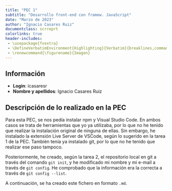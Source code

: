 ```yaml
---
title: "PEC 1"
subtitle: "Desarrollo front-end con framew. JavaScript"
date: "Marzo de 2023"
author: "Ignacio Casares Ruiz"
documentclass: scrreprt
colorlinks: true
header-includes:
 - \usepackage{fvextra}
 - \DefineVerbatimEnvironment{Highlighting}{Verbatim}{breaklines,commandchars=\\\{\}}
 - \renewcommand{\figurename}{Imagen}
---
```


## Información

* **Login**: icasaresr
* **Nombre y apellidos**: Ignacio Casares Ruiz

## Descripción de lo realizado en la PEC

Para esta PEC, se nos pedía instalar npm y Visual Studio Code. En ambos casos se trata de herramientas que yo ya utilizaba, por lo que no he tenido que realizar la instalación original de ninguna de ellas. Sin embargo, he instalado la extensión Live Server de VSCode, según lo sugerido en la tarea 1 de la PEC. También tenía ya instalado git, por lo que no he tenido que realizar ese paso tampoco.

Posteriormente, he creado, según la tarea 2, el repositorio local en git a través del comando `git init`, y he modificado mi nombre y mi e-mail a través de `git config`. He comprobado que la información era la correcta a través de `git config --list`.

A continuación, se ha creado este fichero en formato `.md`.